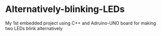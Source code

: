 # Alternatively-blinking-LEDs
My 1st embedded project using C++ and Adruino-UNO board for making two LEDs blink alternatively 
